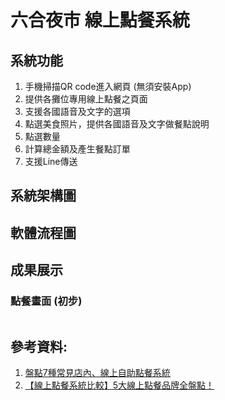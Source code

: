 # 六合夜市 線上點餐系統

## 系統功能
1. 手機掃描QR code進入網頁 (無須安裝App)
2. 提供各攤位專用線上點餐之頁面
3. 支援各國語音及文字的選項
4. 點選美食照片，提供各國語音及文字做餐點說明
5. 點選數量
6. 計算總金額及產生餐點訂單
7. 支援Line傳送
   
## 系統架構圖

## 軟體流程圖

## 成果展示

### 點餐畫面 (初步)
![]()

## 參考資料:
1. [盤點7種常見店內、線上自助點餐系統](https://www.eats365pos.com/tw/blog/post/guide-to-7-types-of-self-order-solutions-for-restaurants)
2. [【線上點餐系統比較】5大線上點餐品牌全盤點！](https://blog.weiby.tw/online-ordering-801/)

